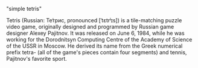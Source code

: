 "simple tetris" 

Tetris (Russian: Те́трис, pronounced [ˈtɛtrʲɪs]) is a tile-matching puzzle video game, originally designed and programmed by Russian game designer Alexey Pajitnov. It was released on June 6, 1984, while he was working for the Dorodnitsyn Computing Centre of the Academy of Science of the USSR in Moscow. He derived its name from the Greek numerical prefix tetra- (all of the game's pieces contain four segments) and tennis, Pajitnov's favorite sport.
